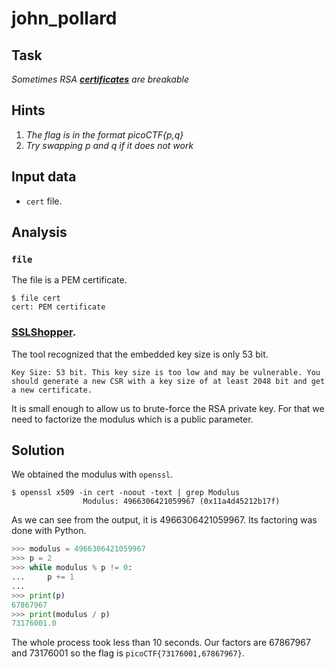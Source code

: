 # john_pollard

## Task

*Sometimes RSA **[certificates](https://jupiter.challenges.picoctf.org/static/c882787a19ed5d627eea50f318d87ac5/cert)** are breakable*

## Hints

1. *The flag is in the format picoCTF{p,q}*
2. *Try swapping p and q if it does not work*

## Input data

* `cert` file.

## Analysis

### `file`

The file is a PEM certificate.

```
$ file cert
cert: PEM certificate
```

### [SSLShopper](https://www.sslshopper.com/certificate-decoder.html).

The tool recognized that the embedded key size is only 53 bit.

```
Key Size: 53 bit. This key size is too low and may be vulnerable. You should generate a new CSR with a key size of at least 2048 bit and get a new certificate.
```

It is small enough to allow us to brute-force the RSA private key.
For that we need to factorize the modulus which is a public parameter.

## Solution

We obtained the modulus with `openssl`.

```
$ openssl x509 -in cert -noout -text | grep Modulus
                Modulus: 4966306421059967 (0x11a4d45212b17f)
```

As we can see from the output, it is 4966306421059967.
Its factoring was done with Python. 

```python
>>> modulus = 4966306421059967
>>> p = 2
>>> while modulus % p != 0:
...     p += 1
...     
>>> print(p)
67867967
>>> print(modulus / p)
73176001.0
```

The whole process took less than 10 seconds.
Our factors are 67867967 and 73176001 so the flag is `picoCTF{73176001,67867967}`.
